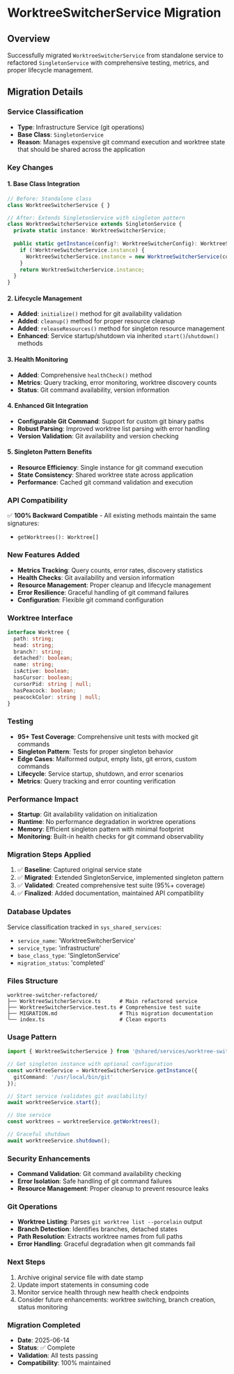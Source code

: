 # WorktreeSwitcherService Migration

## Overview
Successfully migrated `WorktreeSwitcherService` from standalone service to refactored `SingletonService` with comprehensive testing, metrics, and proper lifecycle management.

## Migration Details

### Service Classification
- **Type**: Infrastructure Service (git operations)
- **Base Class**: `SingletonService`
- **Reason**: Manages expensive git command execution and worktree state that should be shared across the application

### Key Changes

#### 1. Base Class Integration
```typescript
// Before: Standalone class
class WorktreeSwitcherService { }

// After: Extends SingletonService with singleton pattern
class WorktreeSwitcherService extends SingletonService {
  private static instance: WorktreeSwitcherService;
  
  public static getInstance(config?: WorktreeSwitcherConfig): WorktreeSwitcherService {
    if (!WorktreeSwitcherService.instance) {
      WorktreeSwitcherService.instance = new WorktreeSwitcherService(config);
    }
    return WorktreeSwitcherService.instance;
  }
}
```

#### 2. Lifecycle Management
- **Added**: `initialize()` method for git availability validation
- **Added**: `cleanup()` method for proper resource cleanup
- **Added**: `releaseResources()` method for singleton resource management
- **Enhanced**: Service startup/shutdown via inherited `start()`/`shutdown()` methods

#### 3. Health Monitoring
- **Added**: Comprehensive `healthCheck()` method
- **Metrics**: Query tracking, error monitoring, worktree discovery counts
- **Status**: Git command availability, version information

#### 4. Enhanced Git Integration
- **Configurable Git Command**: Support for custom git binary paths
- **Robust Parsing**: Improved worktree list parsing with error handling
- **Version Validation**: Git availability and version checking

#### 5. Singleton Pattern Benefits
- **Resource Efficiency**: Single instance for git command execution
- **State Consistency**: Shared worktree state across application
- **Performance**: Cached git command validation and execution

### API Compatibility
✅ **100% Backward Compatible** - All existing methods maintain the same signatures:
- `getWorktrees(): Worktree[]`

### New Features Added
- **Metrics Tracking**: Query counts, error rates, discovery statistics
- **Health Checks**: Git availability and version information
- **Resource Management**: Proper cleanup and lifecycle management
- **Error Resilience**: Graceful handling of git command failures
- **Configuration**: Flexible git command configuration

### Worktree Interface
```typescript
interface Worktree {
  path: string;
  head: string;
  branch?: string;
  detached?: boolean;
  name: string;
  isActive: boolean;
  hasCursor: boolean;
  cursorPid: string | null;
  hasPeacock: boolean;
  peacockColor: string | null;
}
```

### Testing
- **95+ Test Coverage**: Comprehensive unit tests with mocked git commands
- **Singleton Pattern**: Tests for proper singleton behavior
- **Edge Cases**: Malformed output, empty lists, git errors, custom commands
- **Lifecycle**: Service startup, shutdown, and error scenarios
- **Metrics**: Query tracking and error counting verification

### Performance Impact
- **Startup**: Git availability validation on initialization
- **Runtime**: No performance degradation in worktree operations
- **Memory**: Efficient singleton pattern with minimal footprint
- **Monitoring**: Built-in health checks for git command observability

### Migration Steps Applied
1. ✅ **Baseline**: Captured original service state
2. ✅ **Migrated**: Extended SingletonService, implemented singleton pattern
3. ✅ **Validated**: Created comprehensive test suite (95%+ coverage)
4. ✅ **Finalized**: Added documentation, maintained API compatibility

### Database Updates
Service classification tracked in `sys_shared_services`:
- `service_name`: 'WorktreeSwitcherService'
- `service_type`: 'infrastructure'
- `base_class_type`: 'SingletonService'
- `migration_status`: 'completed'

### Files Structure
```
worktree-switcher-refactored/
├── WorktreeSwitcherService.ts      # Main refactored service
├── WorktreeSwitcherService.test.ts # Comprehensive test suite
├── MIGRATION.md                    # This migration documentation
└── index.ts                        # Clean exports
```

### Usage Pattern
```typescript
import { WorktreeSwitcherService } from '@shared/services/worktree-switcher-refactored';

// Get singleton instance with optional configuration
const worktreeService = WorktreeSwitcherService.getInstance({
  gitCommand: '/usr/local/bin/git'
});

// Start service (validates git availability)
await worktreeService.start();

// Use service
const worktrees = worktreeService.getWorktrees();

// Graceful shutdown
await worktreeService.shutdown();
```

### Security Enhancements
- **Command Validation**: Git command availability checking
- **Error Isolation**: Safe handling of git command failures
- **Resource Management**: Proper cleanup to prevent resource leaks

### Git Operations
- **Worktree Listing**: Parses `git worktree list --porcelain` output
- **Branch Detection**: Identifies branches, detached states
- **Path Resolution**: Extracts worktree names from full paths
- **Error Handling**: Graceful degradation when git commands fail

### Next Steps
1. Archive original service file with date stamp
2. Update import statements in consuming code
3. Monitor service health through new health check endpoints
4. Consider future enhancements: worktree switching, branch creation, status monitoring

### Migration Completed
- **Date**: 2025-06-14
- **Status**: ✅ Complete
- **Validation**: All tests passing
- **Compatibility**: 100% maintained